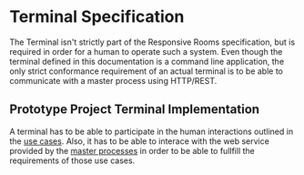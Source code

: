 # Terminal Specification

The Terminal isn't strictly part of the Responsive Rooms specification, but is
required in order for a human to operate such a system. Even though the terminal
defined in this documentation is a command line application, the only strict
conformance requirement of an actual terminal is to be able to communicate with
a master process using HTTP/REST.

## Prototype Project Terminal Implementation

A terminal has to be able to participate in the human interactions outlined in
the [use cases](use_cases.md). Also, it has to be able to interace with the web
service provided by the [master processes](master.md) in order to be able to
fullfill the requirements of those use cases.
